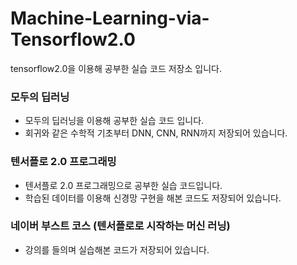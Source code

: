 # Machine-Learning-via-Tensorflow2.0
tensorflow2.0을 이용해 공부한 실습 코드 저장소 입니다.

### 모두의 딥러닝
   - 모두의 딥러닝을 이용해 공부한 실습 코드 입니다.
   - 회귀와 같은 수학적 기초부터 DNN, CNN, RNN까지 저장되어 있습니다.

### 텐서플로 2.0 프로그래밍
  - 텐서플로 2.0 프로그래밍으로 공부한 실습 코드입니다.
  - 학습된 데이터를 이용해 신경망 구현을 해본 코드도 저장되어 있습니다. 

### 네이버 부스트 코스 (텐서플로로 시작하는 머신 러닝)
  - 강의를 들의며 실습해본 코드가 저장되어 있습니다.
